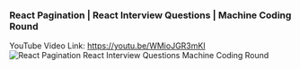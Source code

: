 ### React Pagination | React Interview Questions | Machine Coding Round
YouTube Video Link: https://youtu.be/WMioJGR3mKI
![React Pagination  React Interview Questions  Machine Coding Round](https://github.com/syket-git/react-pagination/assets/39830305/e7e97f3c-be1d-4273-addc-ecccdecd2053)
